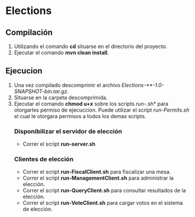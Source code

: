 # Elections

## Compilación
1. Utilizando el comando **cd** situarse en el directorio del proyecto.
2. Ejecutar el comando **mvn clean install**.

## Ejecucion
1. Una vez compilado descomprimir el archivo *Elections-**-1.0-SNAPSHOT-bin.tar.gz*.
2. Situarse en la carpeta descomprimida.
3. Ejecutar el comando **chmod u+x** sobre los scripts *run-*.sh* para otorgarles permiso de ejecuccion.
Puede utilizar el script *run-Permits.sh* el cual le otorgara permisos a todos los demas scripts.
    ### Disponibilizar el servidor de elección
    - Correr el script **run-server.sh**
    ### Clientes de elección
    - Correr el script **run-FiscalClient.sh** para fiscalizar una mesa.
    - Correr el script **run-ManagementClient.sh** para administrar la elección.
    - Correr el script **run-QueryClient.sh** para consultar resultados de la elección.
    - Correr el script **run-VoteClient.sh** para cargar votos en el sistema de elección. 
    
    
    


